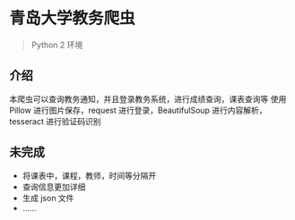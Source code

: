 # 青岛大学教务爬虫
> Python 2 环境

## 介绍
本爬虫可以查询教务通知，并且登录教务系统，进行成绩查询，课表查询等
使用 Pillow 进行图片保存，request 进行登录，BeautifulSoup 进行内容解析，tesseract 进行验证码识别

## 未完成
- 将课表中，课程，教师，时间等分隔开
- 查询信息更加详细
- 生成 json 文件
- ......
